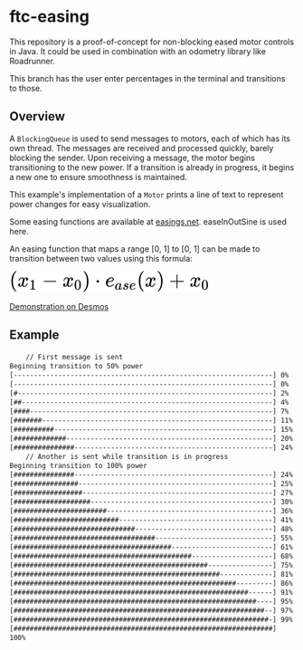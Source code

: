 # ftc-easing

This repository is a proof-of-concept for non-blocking eased motor controls in
Java. It could be used in combination with an odometry library like Roadrunner.

This branch has the user enter percentages in the terminal and transitions to
those.

## Overview

A `BlockingQueue` is used to send messages to motors, each of which has its own
thread. The messages are received and processed quickly, barely blocking the
sender. Upon receiving a message, the motor begins
transitioning to the new power. If a transition is already in progress, it
begins a new one to ensure smoothness is maintained.

This example's implementation of a `Motor` prints a line of text to represent
power changes for easy visualization.

Some easing functions are available at [easings.net](https://easings.net).
easeInOutSine is used here.

An easing function that maps a range [0, 1] to [0, 1] can be made to transition
between two values using this formula:

![math](math.svg)

[Demonstration on Desmos](https://www.desmos.com/calculator/5xyatl4dun)

## Example

```text
    // First message is sent
Beginning transition to 50% power
[----------------------------------------------------------------] 0%
[----------------------------------------------------------------] 0%
[#---------------------------------------------------------------] 2%
[##--------------------------------------------------------------] 4%
[####------------------------------------------------------------] 7%
[#######---------------------------------------------------------] 11%
[##########------------------------------------------------------] 15%
[#############---------------------------------------------------] 20%
[###############-------------------------------------------------] 24%
    // Another is sent while transition is in progress
Beginning transition to 100% power
[###############-------------------------------------------------] 24%
[################------------------------------------------------] 25%
[#################-----------------------------------------------] 27%
[###################---------------------------------------------] 30%
[#######################-----------------------------------------] 36%
[##########################--------------------------------------] 41%
[##############################----------------------------------] 48%
[###################################-----------------------------] 55%
[#######################################-------------------------] 61%
[############################################--------------------] 68%
[################################################----------------] 75%
[###################################################-------------] 81%
[#######################################################---------] 86%
[##########################################################------] 91%
[############################################################----] 95%
[##############################################################--] 97%
[###############################################################-] 99%
[################################################################] 100%
```
